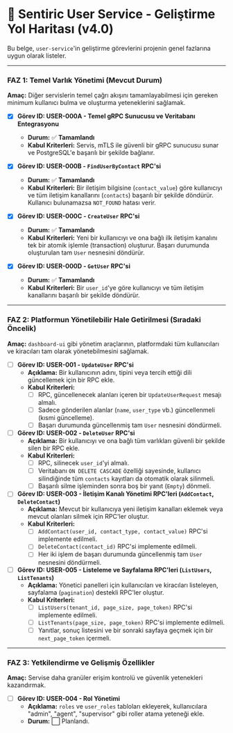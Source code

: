 # 👤 Sentiric User Service - Geliştirme Yol Haritası (v4.0)

Bu belge, `user-service`'in geliştirme görevlerini projenin genel fazlarına uygun olarak listeler.

---

### **FAZ 1: Temel Varlık Yönetimi (Mevcut Durum)**

**Amaç:** Diğer servislerin temel çağrı akışını tamamlayabilmesi için gereken minimum kullanıcı bulma ve oluşturma yeteneklerini sağlamak.

-   [x] **Görev ID: USER-000A - Temel gRPC Sunucusu ve Veritabanı Entegrasyonu**
    -   **Durum:** ✅ **Tamamlandı**
    -   **Kabul Kriterleri:** Servis, mTLS ile güvenli bir gRPC sunucusu sunar ve PostgreSQL'e başarılı bir şekilde bağlanır.

-   [x] **Görev ID: USER-000B - `FindUserByContact` RPC'si**
    -   **Durum:** ✅ **Tamamlandı**
    -   **Kabul Kriterleri:** Bir iletişim bilgisine (`contact_value`) göre kullanıcıyı ve tüm iletişim kanallarını (`contacts`) başarılı bir şekilde döndürür. Kullanıcı bulunamazsa `NOT_FOUND` hatası verir.

-   [x] **Görev ID: USER-000C - `CreateUser` RPC'si**
    -   **Durum:** ✅ **Tamamlandı**
    -   **Kabul Kriterleri:** Yeni bir kullanıcıyı ve ona bağlı ilk iletişim kanalını tek bir atomik işlemle (transaction) oluşturur. Başarı durumunda oluşturulan tam `User` nesnesini döndürür.

-   [x] **Görev ID: USER-000D - `GetUser` RPC'si**
    -   **Durum:** ✅ **Tamamlandı**
    -   **Kabul Kriterleri:** Bir `user_id`'ye göre kullanıcıyı ve tüm iletişim kanallarını başarılı bir şekilde döndürür.

---

### **FAZ 2: Platformun Yönetilebilir Hale Getirilmesi (Sıradaki Öncelik)**

**Amaç:** `dashboard-ui` gibi yönetim araçlarının, platformdaki tüm kullanıcıları ve kiracıları tam olarak yönetebilmesini sağlamak.

-   [ ] **Görev ID: USER-001 - `UpdateUser` RPC'si**
    -   **Açıklama:** Bir kullanıcının adını, tipini veya tercih ettiği dili güncellemek için bir RPC ekle.
    -   **Kabul Kriterleri:**
        -   [ ] RPC, güncellenecek alanları içeren bir `UpdateUserRequest` mesajı almalı.
        -   [ ] Sadece gönderilen alanlar (`name`, `user_type` vb.) güncellenmeli (kısmi güncelleme).
        -   [ ] Başarı durumunda güncellenmiş tam `User` nesnesini döndürmeli.

-   [ ] **Görev ID: USER-002 - `DeleteUser` RPC'si**
    -   **Açıklama:** Bir kullanıcıyı ve ona bağlı tüm varlıkları güvenli bir şekilde silen bir RPC ekle.
    -   **Kabul Kriterleri:**
        -   [ ] RPC, silinecek `user_id`'yi almalı.
        -   [ ] Veritabanı `ON DELETE CASCADE` özelliği sayesinde, kullanıcı silindiğinde tüm `contacts` kayıtları da otomatik olarak silinmeli.
        -   [ ] Başarılı silme işleminden sonra boş bir yanıt (`Empty`) dönmeli.

-   [ ] **Görev ID: USER-003 - İletişim Kanalı Yönetimi RPC'leri (`AddContact`, `DeleteContact`)**
    -   **Açıklama:** Mevcut bir kullanıcıya yeni iletişim kanalları eklemek veya mevcut olanları silmek için RPC'ler oluştur.
    -   **Kabul Kriterleri:**
        -   [ ] `AddContact(user_id, contact_type, contact_value)` RPC'si implemente edilmeli.
        -   [ ] `DeleteContact(contact_id)` RPC'si implemente edilmeli.
        -   [ ] Her iki işlem de başarı durumunda güncellenmiş tam `User` nesnesini döndürmeli.

-   [ ] **Görev ID: USER-005 - Listeleme ve Sayfalama RPC'leri (`ListUsers`, `ListTenants`)**
    -   **Açıklama:** Yönetici panelleri için kullanıcıları ve kiracıları listeleyen, sayfalama (`pagination`) destekli RPC'ler oluştur.
    -   **Kabul Kriterleri:**
        -   [ ] `ListUsers(tenant_id, page_size, page_token)` RPC'si implemente edilmeli.
        -   [ ] `ListTenants(page_size, page_token)` RPC'si implemente edilmeli.
        -   [ ] Yanıtlar, sonuç listesini ve bir sonraki sayfaya geçmek için bir `next_page_token` içermeli.

---

### **FAZ 3: Yetkilendirme ve Gelişmiş Özellikler**

**Amaç:** Servise daha granüler erişim kontrolü ve güvenlik yetenekleri kazandırmak.

-   [ ] **Görev ID: USER-004 - Rol Yönetimi**
    -   **Açıklama:** `roles` ve `user_roles` tabloları ekleyerek, kullanıcılara "admin", "agent", "supervisor" gibi roller atama yeteneği ekle.
    -   **Durum:** ⬜ Planlandı.